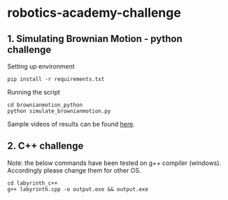 # robotics-academy-challenge

## 1. Simulating Brownian Motion - python challenge

Setting up environment
```
pip install -r requirements.txt
```

Running the script
```
cd brownianmotion_python
python simulate_brownianmotion.py
```
Sample videos of results can be found [here](https://drive.google.com/drive/folders/166wu9ialCmHhBpFqN5Kyo56La7jzJUFs?usp=sharing). 

## 2. C++ challenge

Note: the below commands have been tested on g++ compiler (windows). Accordingly please change them for other OS.
```
cd labyrinth_c++
g++ labyrinth.cpp -o output.exe && output.exe 
```
